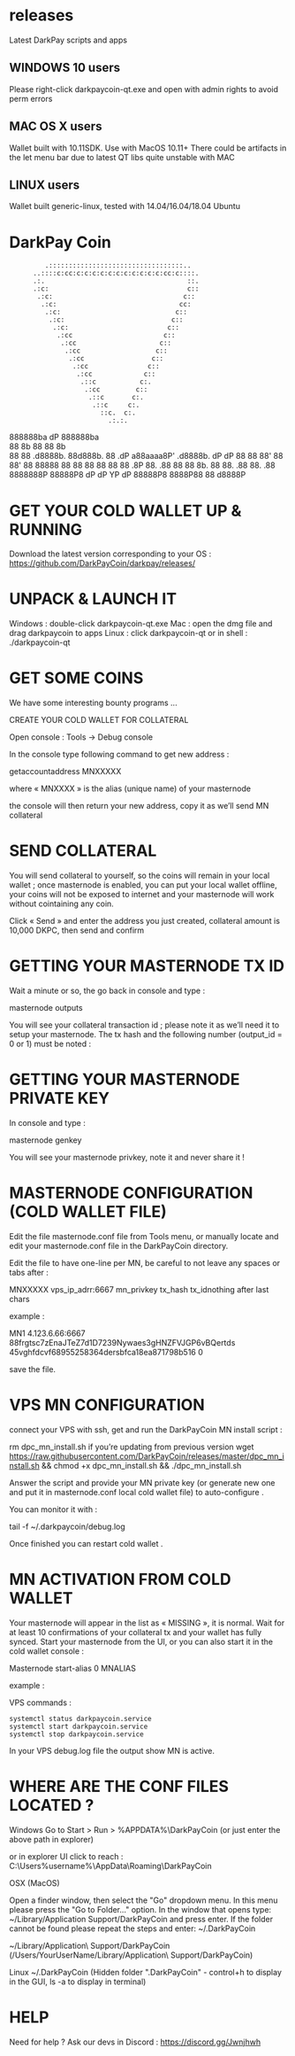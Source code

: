 # releases
Latest DarkPay scripts and apps



## WINDOWS 10 users

Please right-click darkpaycoin-qt.exe and open with admin rights to avoid perm errors

## MAC OS X users

Wallet built with 10.11SDK. Use with MacOS 10.11+
There could be artifacts in the let menu bar due to latest QT libs quite unstable with MAC

## LINUX users

Wallet built generic-linux, tested with 14.04/16.04/18.04 Ubuntu



# DarkPay Coin

             .::::::::::::::::::::::::::::::::::..                                        
          ..::::c:cc:c:c:c:c:c:c:c:c:c:c:c:cc:c::::.                                      
          .:.                                    ::.                                      
          .:c:                                   c::                                       
           .:c:                                 c::                                       
            .:c:                               cc:                                        
             .:c:                             c::                                         
              .:c:                           c::                                         
               .:c:                         c::                                            
                .:cc                       c::                                            
                 .:cc                     c::                                              
                  .:cc                   c::                                               
                   .:cc                 c::                                                
                    .:cc               c::                                                 
                     .:cc             c::                                                  
                      .::c           c:.                                                   
                       .:cc         c::                                                    
                        .::c       c:.                                                     
                         .::c     c:.                                                      
                           ::c.  c:.                                                       
                             .:.:.                                                           
 

888888ba                    dP        888888ba                    
88     8b                   88        88     8b                   
88     88 .d8888b. 88d888b. 88  .dP  a88aaaa8P' .d8888b. dP    dP 
88     88 88'   88 88'   88 88888     88        88    88 88    88 
88    .8P 88.  .88 88       88   8b.  88        88.  .88 88.  .88 
8888888P   88888P8 dP       dP    YP  dP         88888P8  8888P88 
                                                               88
                                                          d8888P  


# GET YOUR COLD WALLET UP & RUNNING

Download the latest version corresponding to your OS :
https://github.com/DarkPayCoin/darkpay/releases/

# UNPACK & LAUNCH IT

Windows : double-click  darkpaycoin-qt.exe
Mac : open the dmg file and drag darkpaycoin to apps
Linux : click darkpaycoin-qt or in shell : ./darkpaycoin-qt

# GET SOME COINS

We have some interesting bounty programs ...

CREATE YOUR COLD WALLET FOR COLLATERAL

Open console : Tools → Debug console

In the console type following command to get new address :

getaccountaddress MNXXXXX

where « MNXXXX » is the alias (unique name) of your masternode

the console will then return your new address, copy it as we’ll send MN collateral



# SEND COLLATERAL

You will send collateral to yourself, so the coins will remain in your local wallet ; once masternode is enabled, you can put your local wallet offline, your coins will not be exposed to internet and your masternode will work without cointaining any coin.

Click « Send » and enter the address you just created, collateral amount is 10,000 DKPC, then send and confirm




# GETTING YOUR MASTERNODE TX ID

Wait a minute or so, the go back in console and type :

masternode outputs


You will see your collateral transaction id ; please note it as we’ll need it to setup your masternode.
The tx hash and the following number (output_id = 0 or 1) must be noted :



# GETTING YOUR MASTERNODE PRIVATE KEY

In console and type :

masternode genkey


You will see your masternode privkey, note it and never share it !


# MASTERNODE CONFIGURATION (COLD WALLET FILE)

Edit the file masternode.conf file from Tools menu, or manually locate and edit your masternode.conf 
file in the DarkPayCoin directory.


Edit the file to have one-line per MN, be careful to not leave any spaces or tabs after :

MNXXXXX vps_ip_adrr:6667 mn_privkey tx_hash tx_idnothing after last chars 


example :

MN1 4.123.6.66:6667  88frgtsc7zEnaJTeZ7d1D7239Nywaes3gHNZFVJGP6vBQertds 45vghfdcvf68955258364dersbfca18ea871798b516 0

save the file.


# VPS MN CONFIGURATION 

connect your VPS with ssh, get and run the DarkPayCoin MN install script :

rm dpc_mn_install.sh  if you’re updating from previous version
wget https://raw.githubusercontent.com/DarkPayCoin/releases/master/dpc_mn_install.sh && chmod +x dpc_mn_install.sh && ./dpc_mn_install.sh 

Answer the script and provide your MN private key (or generate new one and put it in masternode.conf local cold wallet file) to auto-configure .

You can monitor it with :


tail -f ~/.darkpaycoin/debug.log


Once finished you can restart cold wallet .


# MN ACTIVATION FROM COLD WALLET

Your masternode will appear in the list as « MISSING », it is normal.
Wait for at least 10 confirmations of your collateral tx and your wallet has fully synced.
Start your masternode from the UI, or you can also start it in the cold wallet console :

Masternode start-alias 0 MNALIAS


example :


VPS commands :

	systemctl status darkpaycoin.service
	systemctl start darkpaycoin.service
	systemctl stop darkpaycoin.service

In your VPS debug.log file the output show MN is active.




# WHERE ARE THE CONF FILES LOCATED ?


Windows
Go to Start > Run > %APPDATA%\DarkPayCoin
(or just enter the above path in explorer)

or in explorer UI click to reach :
C:\Users\%username%\AppData\Roaming\DarkPayCoin

OSX (MacOS)

Open a finder window, then select the "Go" dropdown menu. In this menu please press the "Go to Folder..." option. In the window that opens type: ~/Library/Application Support/DarkPayCoin and press enter. If the folder cannot be found please repeat the steps and enter: ~/.DarkPayCoin

~/Library/Application\ Support/DarkPayCoin
(/Users/YourUserName/Library/Application\ Support/DarkPayCoin)

Linux
~/.DarkPayCoin
(Hidden folder ".DarkPayCoin" - control+h to display in the GUI, ls -a to display in terminal)




# HELP

Need for help ? Ask our devs in Discord : https://discord.gg/Jwnjhwh
